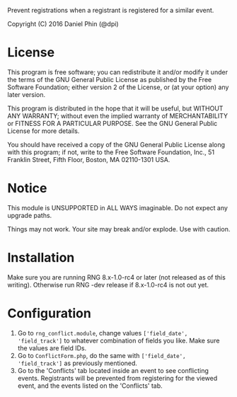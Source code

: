 Prevent registrations when a registrant is registered for a similar event.

Copyright (C) 2016 Daniel Phin (@dpi)

# License

This program is free software; you can redistribute it and/or modify
it under the terms of the GNU General Public License as published by
the Free Software Foundation; either version 2 of the License, or
(at your option) any later version.

This program is distributed in the hope that it will be useful,
but WITHOUT ANY WARRANTY; without even the implied warranty of
MERCHANTABILITY or FITNESS FOR A PARTICULAR PURPOSE.  See the
GNU General Public License for more details.

You should have received a copy of the GNU General Public License along
with this program; if not, write to the Free Software Foundation, Inc.,
51 Franklin Street, Fifth Floor, Boston, MA 02110-1301 USA.

# Notice

This module is UNSUPPORTED in ALL WAYS imaginable. Do not expect any upgrade
paths.

Things may not work. Your site may break and/or explode. Use with caution.

# Installation

Make sure you are running RNG 8.x-1.0-rc4 or later (not released as of this
writing). Otherwise run RNG -dev release if 8.x-1.0-rc4 is not out yet.

# Configuration

 1. Go to `rng_conflict.module`, change values `['field_date', 'field_track']`
    to whatever combination of fields you like. Make sure the values are field
    IDs.
 2. Go to `ConflictForm.php`, do the same with `['field_date', 'field_track']`
    as previously mentioned.
 3. Go to the 'Conflicts' tab located inside an event to see conflicting events.
    Registrants will be prevented from registering for the viewed event, and the
    events listed on the 'Conflicts' tab.